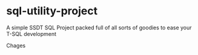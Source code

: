 # sql-utility-project
A simple SSDT SQL Project packed full of all sorts of goodies to ease your T-SQL development

Chages
